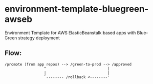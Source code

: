 # environment-template-bluegreen-awseb
Environment Template for AWS ElasticBeanstalk based apps with Blue-Green strategy deployment

## Flow:
```
/promote (from app repos) --> /green-to-prod --> /approved
                  ^                            |
                  |                            |
                  `-------- /rollback <--------'
```
